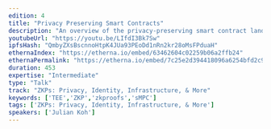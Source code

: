 ```yaml
---
edition: 4
title: "Privacy Preserving Smart Contracts"
description: "An overview of the privacy-preserving smart contract landscape. Examines the 3 main approaches: trusted execution environments (TEE), secure multi-party computation (sMPC), and zero-knowledge proofs (ZKP), and their respective tradeoffs to achieving computation over private data. I talk about the different companies doing each approach and I propose a way to synthesize all 3 approaches coherently.  There is a full blog post about the topic here: http://juliankohtx.com/privacy-preserving-smart-contracts/"
youtubeUrl: "https://youtu.be/LIfdI3Bk7Sw"
ipfsHash: "QmbyZXsBscnnoHtpK4JUa93PEoDd1nRn2kr28oMsFPduaH"
ethernaIndex: "https://etherna.io/embed/63462604c02259b06a2ffb24"
ethernaPermalink: "https://etherna.io/embed/7c25e2d394418096a6254bfd2c90d55558e962433543e8f086879ba901500ea7"
duration: 453
expertise: "Intermediate"
type: "Talk"
track: "ZKPs: Privacy, Identity, Infrastructure, & More"
keywords: ['TEE','ZKP','zkproofs','sMPC']
tags: ['ZKPs: Privacy, Identity, Infrastructure, & More']
speakers: ['Julian Koh']
---
```

